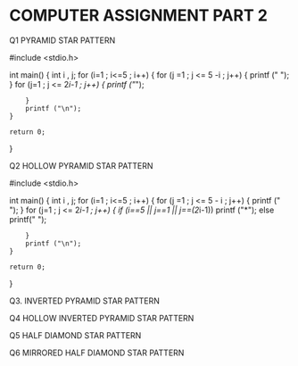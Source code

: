 # COMPUTER ASSIGNMENT PART 2 


Q1 PYRAMID STAR PATTERN

#include <stdio.h>

int main()
{
    int i , j;
    for (i=1 ; i<=5 ; i++)
    {
        for (j =1 ; j <= 5 -i ; j++)
        {
            printf (" ");
        }
        for (j=1 ; j <= 2*i-1 ; j++)
        {
            printf ("*");
            
        }
        printf ("\n");
    }

    return 0;
}


Q2 HOLLOW PYRAMID STAR PATTERN

#include <stdio.h>

int main()
{
    int i , j;
    for (i=1 ; i<=5 ; i++)
    {
        for (j =1 ; j <= 5 - i ; j++)
        {
            printf (" ");
        }
        for (j=1 ; j <= 2*i-1 ; j++)
        {
            if (i==5 || j==1 || j==(2*i-1))
            printf ("*");
            else 
            printf(" ");
            
        }
        printf ("\n");
    }

    return 0;
}

Q3. INVERTED PYRAMID STAR PATTERN


Q4 HOLLOW INVERTED PYRAMID STAR PATTERN


Q5 HALF DIAMOND STAR PATTERN


Q6 MIRRORED HALF DIAMOND STAR PATTERN

